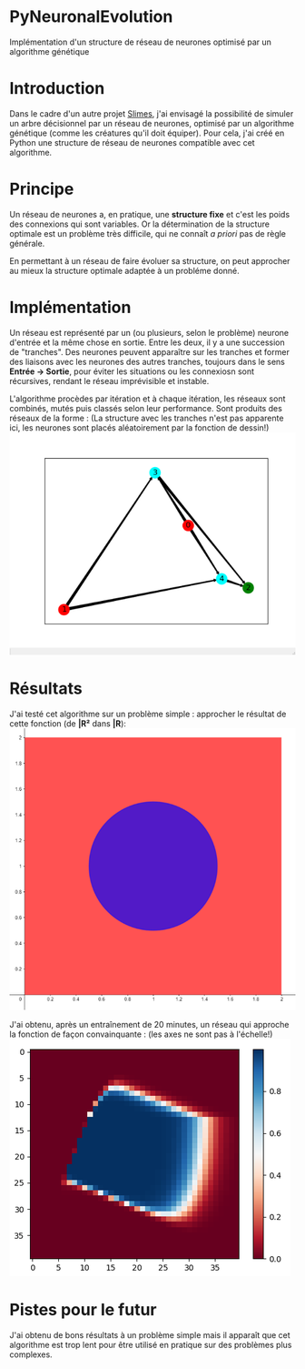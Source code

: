 # PyNeuronalEvolution
Implémentation d'un structure de réseau de neurones optimisé par un algorithme génétique

# Introduction
Dans le cadre d'un autre projet [Slimes](https://github.com/Sup3Legacy/Slimes), j'ai envisagé la possibilité de simuler un arbre décisionnel par un réseau de neurones, optimisé par un algorithme génétique (comme les créatures qu'il doit équiper). Pour cela, j'ai créé en Python une structure de réseau de neurones compatible avec cet algorithme.

# Principe
Un réseau de neurones a, en pratique, une **structure fixe** et c'est les poids des connexions qui sont variables. Or la détermination de la structure optimale est un problème très difficile, qui ne connaît *a priori* pas de règle générale.

En permettant à un réseau de faire évoluer sa structure, on peut approcher au mieux la structure optimale adaptée à un probléme donné.

# Implémentation
Un réseau est représenté par un (ou plusieurs, selon le problème) neurone d'entrée et la même chose en sortie. Entre les deux, il y a une succession de "tranches". Des neurones peuvent apparaître sur les tranches et former des liaisons avec les neurones des autres tranches, toujours dans le sens **Entrée -> Sortie**, pour éviter les situations ou les connexiosn sont récursives, rendant le réseau imprévisible et instable.

L'algorithme procèdes par itération et à chaque itération, les réseaux sont combinés, mutés puis classés selon leur performance. Sont produits des réseaux de la forme : (La structure avec les tranches n'est pas apparente ici, les neurones sont placés aléatoirement par la fonction de dessin!) ![structure](NeuralPlot0.png)

# Résultats
J'ai testé cet algorithme sur un problème simple : approcher le résultat de cette fonction (de **|R²** dans **|R**): ![Fonction](fonction_f.png)

J'ai obtenu, après un entraînement de 20 minutes, un réseau qui approche la fonction de façon convainquante : (les axes ne sont pas à l'échelle!) ![résultat](200points_0.png)

# Pistes pour le futur
J'ai obtenu de bons résultats à un problème simple mais il apparaît que cet algorithme est trop lent pour être utilisé en pratique sur des problèmes plus complexes.
